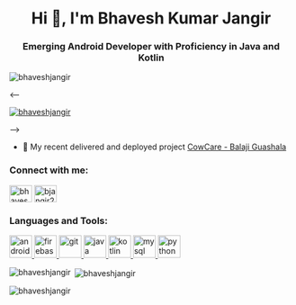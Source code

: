 <h1 align="center">Hi 👋, I'm Bhavesh Kumar Jangir</h1>
<h3 align="center">Emerging Android Developer with Proficiency in Java and Kotlin</h3>

<p align="left"> <img src="https://komarev.com/ghpvc/?username=bhaveshjangir&label=Profile%20views&color=0e75b6&style=flat" alt="bhaveshjangir" /> </p>

<-- <p align="left"> <a href="https://github.com/ryo-ma/github-profile-trophy"><img src="https://github-profile-trophy.vercel.app/?username=bhaveshjangir" alt="bhaveshjangir" /></a> </p> -->

- 🔭 My recent delivered and deployed project [CowCare - Balaji Guashala](https://play.google.com/store/apps/details?id=com.twodev.hamarigaushala)

<h3 align="left">Connect with me:</h3>
<p align="left">
<a href="https://linkedin.com/in/bhavesh-kumar-jangir-82a506213" target="blank"><img align="center" src="https://www.vectorlogo.zone/logos/linkedin/linkedin-icon.svg" alt="bhavesh-kumar-jangir-82a506213" height="30" width="40" /></a>
<a href="https://www.hackerrank.com/bjangir266" target="blank"><img align="center" src="https://raw.githubusercontent.com/rahuldkjain/github-profile-readme-generator/master/src/images/icons/Social/hackerrank.svg" alt="bjangir266" height="30" width="40" /></a>
</p>

<h3 align="left">Languages and Tools:</h3>
<p align="left"> <a href="https://developer.android.com" target="_blank" rel="noreferrer"> <img src="https://www.vectorlogo.zone/logos/android/android-icon.svg" alt="android" width="40" height="40"/> <a href="https://firebase.google.com/" target="_blank" rel="noreferrer"> <img src="https://www.vectorlogo.zone/logos/firebase/firebase-icon.svg" alt="firebase" width="40" height="40"/> </a> <a href="https://git-scm.com/" target="_blank" rel="noreferrer"> <img src="https://www.vectorlogo.zone/logos/git-scm/git-scm-icon.svg" alt="git" width="40" height="40"/> </a> <a href="https://www.java.com" target="_blank" rel="noreferrer"> <img src="https://www.vectorlogo.zone/logos/java/java-vertical.svg" alt="java" width="40" height="40"/> </a> <a href="https://kotlinlang.org" target="_blank" rel="noreferrer"> <img src="https://www.vectorlogo.zone/logos/kotlinlang/kotlinlang-icon.svg" alt="kotlin" width="40" height="40"/> </a> <a href="https://www.mysql.com/" target="_blank" rel="noreferrer"> <img src="https://www.vectorlogo.zone/logos/mysql/mysql-ar21.svg" alt="mysql" width="40" height="40"/> </a> <a href="https://www.python.org" target="_blank" rel="noreferrer"> <img src="https://www.vectorlogo.zone/logos/python/python-icon.svg" alt="python" width="40" height="40"/> </a> </p>

<p><img align="left" src="https://github-readme-stats.vercel.app/api/top-langs?username=bhaveshjangir&show_icons=true&locale=en&layout=compact" alt="bhaveshjangir" /></p>

<p>&nbsp;<img align="center" src="https://github-readme-stats.vercel.app/api?username=bhaveshjangir&show_icons=true&locale=en" alt="bhaveshjangir" /></p>

<p><img align="center" src="https://github-readme-streak-stats.herokuapp.com/?user=bhaveshjangir&" alt="bhaveshjangir" /></p>
